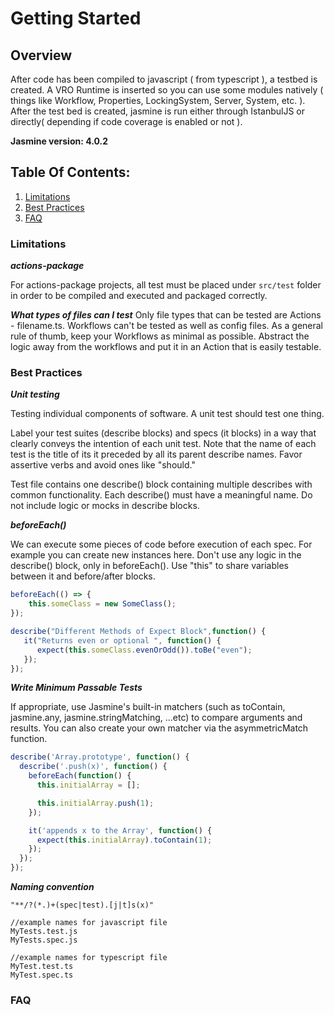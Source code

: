# Getting Started

## Overview
After code has been compiled to javascript ( from typescript ), a testbed is created. A VRO Runtime is inserted so you 
can use some modules natively ( things like Workflow, Properties, LockingSystem, Server, System, etc. ). 
After the test bed is created, jasmine is run either through IstanbulJS or directly( depending if code coverage is enabled or not ).

**Jasmine version: 4.0.2**

## Table Of Contents:
1. [Limitations](#limitations)
2. [Best Practices](#best-practices)
3. [FAQ](#faq)


### Limitations

***actions-package***

For actions-package projects, all test must be placed under `src/test` folder in order to be compiled and executed and packaged correctly.

***What types of files can I test***
Only file types that can be tested are Actions - filename.ts. Workflows can't be tested as well as config files. As a general rule of thumb, keep your Workflows as minimal as possible. Abstract the
logic away from the workflows and put it in an Action that is easily testable.


### Best Practices
***Unit testing***

Testing individual components of software. A unit test should test one thing.

Label your test suites (describe blocks) and specs (it blocks) in a way that clearly conveys the intention of each unit test. Note that the name of each test is the title of its it preceded by all its parent describe names. Favor assertive verbs and avoid ones like "should."

Test file contains one describe() block containing multiple describes with common functionality. Each describe() must have a meaningful name. Do not include logic or mocks in describe blocks.


***beforeEach()***

We can execute some pieces of code before execution of each spec. For example you can create new instances here.
Don't use any logic in the describe() block, only in beforeEach(). 
Use "this" to share variables between it and before/after blocks.
~~~typescript
beforeEach(() => {
    this.someClass = new SomeClass();
});

describe("Different Methods of Expect Block",function() { 
   it("Returns even or optional ", function() {
      expect(this.someClass.evenOrOdd()).toBe("even");     
   });
});

~~~

***Write Minimum Passable Tests***

If appropriate, use Jasmine's built-in matchers (such as toContain, jasmine.any, jasmine.stringMatching, ...etc) to compare arguments and results. You can also create your own matcher via the asymmetricMatch function.

~~~typescript
describe('Array.prototype', function() {
  describe('.push(x)', function() {
    beforeEach(function() {
      this.initialArray = [];

      this.initialArray.push(1);
    });

    it('appends x to the Array', function() {
      expect(this.initialArray).toContain(1);
    });
  });
});
~~~

***Naming convention***

~~~
"**/?(*.)+(spec|test).[j|t]s(x)"
 
//example names for javascript file
MyTests.test.js
MyTests.spec.js
 
//example names for typescript file
MyTest.test.ts
MyTest.spec.ts
~~~

### FAQ



